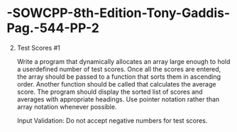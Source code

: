 # -SOWCPP-8th-Edition-Tony-Gaddis-Pag.-544-PP-2

2.    Test Scores #1 

      Write a program that dynamically allocates an array large enough to hold a userdefined number of test scores.
      Once all the scores are entered, the array should be passed to a function that sorts them in ascending order. 
      Another function should be called that calculates the average score. The program should display the sorted list 
      of scores and averages with appropriate headings. Use pointer notation rather than array notation whenever possible.   
      
      Input Validation: Do not accept negative numbers for test scores.    
